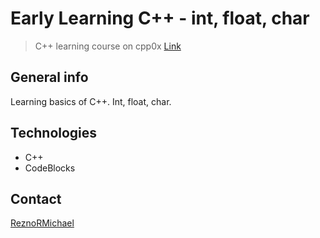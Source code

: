 # Early Learning C++ - int, float, char
> C++ learning course on cpp0x [Link](http://cpp0x.pl/kursy/Kurs-C++/1)

## General info
Learning basics of C++. Int, float, char.

## Technologies
* C++
* CodeBlocks

## Contact
[ReznoRMichael](https://github.com/ReznoRMichael) 